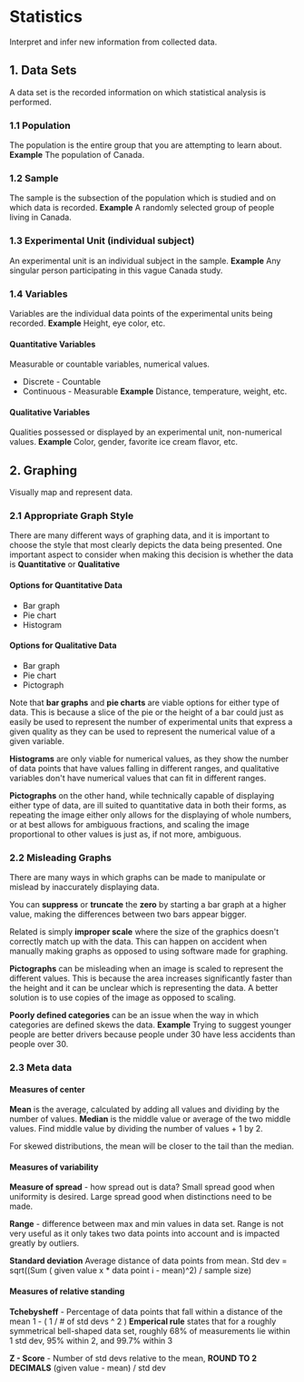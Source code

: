 # Statistics
Interpret and infer new information from collected data.
## 1. Data Sets
A data set is the recorded information on which statistical analysis is performed.

### 1.1 Population
The population is the entire group that you are attempting to learn about.
**Example**
The population of Canada.

### 1.2 Sample
The sample is the subsection of the population which is studied and on which data is recorded.
**Example**
A randomly selected group of people living in Canada.

### 1.3 Experimental Unit (individual subject)
An experimental unit is an individual subject in the sample.
**Example**
Any singular person participating in this vague Canada study.

### 1.4 Variables
Variables are the individual data points of the experimental units being recorded.
**Example**
Height, eye color, etc.

#### Quantitative Variables
Measurable or countable variables, numerical values.
- Discrete - Countable
- Continuous - Measurable
**Example**
Distance, temperature, weight, etc.

#### Qualitative Variables
Qualities possessed or displayed by an experimental unit, non-numerical values.
**Example**
Color, gender, favorite ice cream flavor, etc.


## 2. Graphing
Visually map and represent data.
### 2.1 Appropriate Graph Style
There are many different ways of graphing data, and it is important to choose the style that most clearly depicts the data being presented. One important aspect to consider when making this decision is whether the data is **Quantitative** or **Qualitative**
#### Options for Quantitative Data
- Bar graph
- Pie chart
- Histogram
#### Options for Qualitative Data
- Bar graph
- Pie chart 
- Pictograph

Note that **bar graphs** and **pie charts** are viable options for either type of data. This is because a slice of the pie or the height of a bar could just as easily be used to represent the number of experimental units that express a given quality as they can be used to represent the numerical value of a given variable.

**Histograms** are only viable for numerical values, as they show the number of data points that have values falling in different ranges, and qualitative variables don't have numerical values that can fit in different ranges.

**Pictographs** on the other hand, while technically capable of displaying either type of data, are ill suited to quantitative data in both their forms, as repeating the image either only allows for the displaying of whole numbers, or at best allows for ambiguous fractions, and scaling the image proportional to other values is just as, if not more, ambiguous.
 
### 2.2 Misleading Graphs
There are many ways in which graphs can be made to manipulate or mislead by inaccurately displaying data.

You can **suppress** or **truncate** the **zero** by starting a bar graph at a higher value, making the differences between two bars appear bigger.

Related is simply **improper scale** where the size of the graphics doesn't correctly match up  with the data. This can happen on accident when manually making graphs as opposed to using software made for graphing.

**Pictographs** can be misleading when an image is scaled to represent the different values. This is because the area increases significantly faster than the height and it can be unclear which is representing the data. A better solution is to use copies of the image as opposed to scaling.

**Poorly defined categories** can be an issue when the way in which categories are defined skews the data.
**Example**
Trying to suggest younger people are better drivers because people under 30 have less accidents than people over 30.

### 2.3 Meta data
#### Measures of center
**Mean** is the average, calculated by adding all values and dividing by the number of values.
**Median** is the middle value or average of the two middle values. Find middle value by dividing the number of values + 1 by 2.

For skewed distributions, the mean will be closer to the tail than the median.

#### Measures of variability
**Measure of spread** - how spread out is data?
Small spread good when uniformity is desired.
Large spread good when distinctions need to be made.

**Range** - difference between max and min values in data set.
Range is not very useful as it only takes two data points into account and is impacted greatly by outliers.

**Standard deviation** Average distance of data points from mean.
Std dev = sqrt((Sum ( given value x * data point i - mean)^2) / sample size)

#### Measures of relative standing
**Tchebysheff** - Percentage of data points that fall within a distance of the mean
1 - ( 1 / # of std devs ^ 2 )
**Emperical rule** states that for a roughly symmetrical bell-shaped data set, roughly 68% of measurements lie within 1 std dev, 95% within 2, and 99.7% within 3

**Z - Score** - Number of std devs relative to the mean, **ROUND TO 2 DECIMALS**
(given value - mean) / std dev

